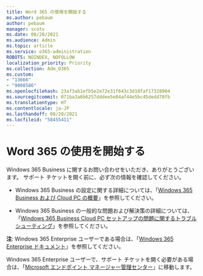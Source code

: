 ```yaml
---
title: Word 365 の使用を開始する
ms.author: pebaum
author: pebaum
manager: scotv
ms.date: 08/20/2021
ms.audience: Admin
ms.topic: article
ms.service: o365-administration
ROBOTS: NOINDEX, NOFOLLOW
localization_priority: Priority
ms.collection: Adm_O365
ms.custom:
- "13666"
- "9008586"
ms.openlocfilehash: 23af3ab1efb5e2e72e31f643c3d18faf17328904
ms.sourcegitcommit: 071ba3a6b6257dddee5e84af44e5bc45dedd78fb
ms.translationtype: HT
ms.contentlocale: ja-JP
ms.lasthandoff: 08/20/2021
ms.locfileid: "58455411"
---
```

# <a name="getting-started-with-windows-365"></a>Word 365 の使用を開始する

Windows 365 Business に関するお問い合わせをいただき、ありがとうございます。 サポート チケットを開く前に、必ず次の情報を確認してください。

- Windows 365 Business の設定に関する詳細については、「[Windows 365 Business および Cloud PC の概要](https://docs.microsoft.com/microsoft-365/admin/setup/get-started-windows-365-business)」を参照してください。

- Windows 365 Business の一般的な問題および解決策の詳細については、「[Windows 365 Business Cloud PC セットアップの問題に関するトラブルシューティング](https://docs.microsoft.com/microsoft-365/admin/setup/troubleshoot-windows-365-business)」を参照してください。

**注**: Windows 365 Enterprise ユーザーである場合は、「[Windows 365 Enterprise ドキュメント](https://docs.microsoft.com/windows-365/)」を参照してください。

Windows 365 Enterprise ユーザーで、サポート チケットを開く必要がある場合は、「[Microsoft エンドポイント マネージャー管理センター](https://endpoint.microsoft.com/)」に移動します。

